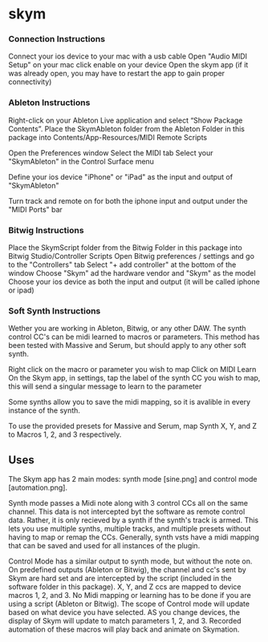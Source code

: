 # skym

### Connection Instructions

Connect your ios device to your mac with a usb cable
Open "Audio MIDI Setup" on your mac
click enable on your device
Open the skym app (if it was already open, you may have to restart the app to gain proper connectivity)

### Ableton Instructions

Right-click on your Ableton Live application and select “Show Package Contents”. 
Place the SkymAbleton folder from the Ableton Folder in this package into Contents/App-Resources/MIDI Remote Scripts

Open the Preferences window
Select the MIDI tab
Select your "SkymAbleton" in the Control Surface menu

Define your ios device "iPhone" or "iPad" as the input and output of "SkymAbleton"

Turn track and remote on for both the iphone input and output under the "MIDI Ports" bar

### Bitwig Instructions

Place the SkymScript folder from the Bitwig Folder in this package into Bitwig Studio/Controller Scripts
Open Bitwig preferences / settings and go to the "Controllers" tab 
Select "+ add controller" at the bottom of the window
Choose "Skym" ad the hardware vendor and "Skym" as the model
Choose your ios device as both the input and output (it will be called iphone or ipad)

### Soft Synth Instructions

Wether you are working in Ableton, Bitwig, or any other DAW. The synth control CC's can be midi learned to macros or parameters. This method has been tested with Massive and Serum, but should apply to any other soft synth. 

Right click on the macro or parameter you wish to map
Click on MIDI Learn
On the Skym app, in settings, tap the label of the synth CC you wish to map, this will send a singular message to learn to the parameter

Some synths allow you to save the midi mapping, so it is avalible in every instance of the synth.

To use the provided presets for Massive and Serum, map Synth X, Y, and Z to Macros 1, 2, and 3 respectively.

## Uses

The Skym app has 2 main modes: synth mode [sine.png] and control mode [automation.png]. 

Synth mode passes a Midi note along with 3 control CCs all on the same channel. This data is not intercepted byt the software as remote control data. Rather, it is only recieved by a synth if the synth's track is armed. This lets you use multiple synths, multiple tracks, and multiple presets without having to map or remap the CCs. Generally, synth vsts have a midi mapping that can be saved and used for all instances of the plugin.

Control Mode has a similar output to synth mode, but without the note on. On predefined outputs (Ableton or Bitwig), the channel and cc's sent by Skym are hard set and are intercepted by the script (included in the software folder in this package). X, Y, and Z ccs are mapped to device macros 1, 2, and 3. No Midi mapping or learning has to be done if you are using a script (Ableton or Bitwig). The scope of Control mode will update based on what device you have selected. AS you change devices, the display of Skym will update to match parameters 1, 2, and 3. Recorded automation of these macros will play back and animate on Skymation.

